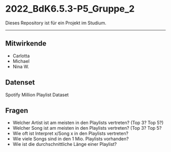 # 2022_BdK6.5.3-P5_Gruppe_2
Dieses Repository ist für ein Projekt im Studium.

---
## Mitwirkende
- Carlotta
- Michael
- Nina W.
## Datenset
Spotify Million Playlist Dataset
## Fragen
- Welcher Artist ist am meisten in den Playlists vertreten? (Top 3? Top 5?)
- Welcher Song ist am meisten in den Playlists vertreten? (Top 3? Top 5?
- Wie oft ist Interpret x/Song x in den Playlists vertreten?
- Wie viele Songs sind in den 1 Mio. Playlists vorhanden?
- Wie ist die durchschnittliche Länge einer Playlist?
